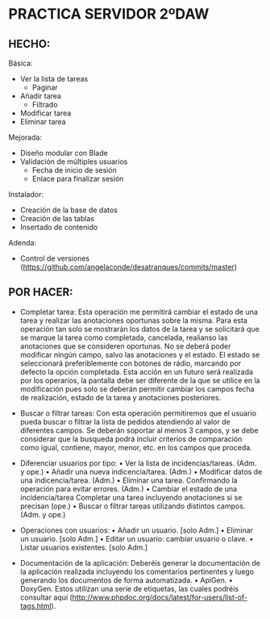 # PRACTICA SERVIDOR 2ºDAW

## HECHO:
Básica:
- Ver la lista de tareas
	- Paginar
- Añadir tarea
	- Filtrado
- Modificar tarea
- Eliminar tarea

Mejorada:
- Diseño modular con Blade
- Validación de múltiples usuarios
  - Fecha de inicio de sesión
  - Enlace para finalizar sesión

Instalador:
- Creación de la base de datos
- Creación de las tablas
- Insertado de contenido

Adenda:
- Control de versiones (https://github.com/angelaconde/desatranques/commits/master)


## POR HACER:

- Completar tarea:
Esta operación me permitirá cambiar el estado de una tarea y realizar las anotaciones oportunas sobre la misma. 
Para esta operación tan solo se mostrarán los datos de la tarea y se solicitará que se marque la tarea como 
completada, cancelada, realianso las anotaciones que se consideren oportunas. No se deberá poder modificar ningún 
campo, salvo las anotaciones y el estado.
El estado se seleccionará preferiblemente con botones de rádio, marcando por defecto la opción completada.
Esta acción en un futuro será realizada por los operarios, la pantalla debe ser diferente de la que se utilice en 
la modificación pues solo se deberán permitir cambiar los campos fecha de realización, estado de la tarea y anotaciones posteriores.

- Buscar o filtrar tareas:
Con esta operación permitiremos que el usuario pueda buscar o filtrar la lista de pedidos atendiendo al valor 
de diferentes campos. Se deberán soportar al menos 3 campos, y se debe considerar que la busqueda podrá incluir 
criterios de comparación como igual, contiene, mayor, menor, etc. en los campos que proceda.

- Diferenciar usuarios por tipo:
•	Ver la lista de incidencias/tareas. (Adm. y ope.)
•	Añadir una nueva indicencia/tarea. (Adm.)
•	Modificar datos de una indicencia/tarea. (Adm.)
•	Eliminar una tarea. Confirmando la operación para evitar errores. (Adm.)
•	Cambiar el estado de una incidencia/tarea
Completar una tarea incluyendo anotaciones si se precisan (ope.)
•	Buscar o filtrar tareas utilizando distintos campos. (Adm. y ope.)

- Operaciones con usuarios:
•	Añadir un usuario. [solo Adm.]
•	Eliminar un usuario. [solo Adm.]
•	Editar un usuario: cambiar usuario o clave.
•	Listar usuarios existentes. [solo Adm.]

- Documentación de la aplicación:
Deberéis generar la documentación de la aplicación realizada incluyendo los comentarios pertinentes y 
luego generando los documentos de forma automatizada.
•	ApiGen.
•	DoxyGen.
Estos utilizan una seríe de etiquetas, las cuales podréis consultar aquí 
(http://www.phpdoc.org/docs/latest/for-users/list-of-tags.html).